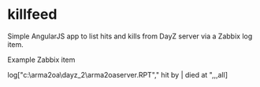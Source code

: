 # killfeed

Simple AngularJS app to list hits and kills from DayZ server via a Zabbix log item.

Example Zabbix item

log["c:\arma2oa\dayz_2\arma2oaserver.RPT"," hit by | died at ",,,all]
